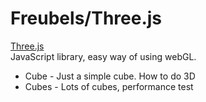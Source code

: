# Freubels/Three.js 
[Three.js](https://threejs.org/) <br>
JavaScript library, easy way of using webGL.

* Cube - Just a simple cube. How to do 3D
* Cubes - Lots of cubes, performance test
